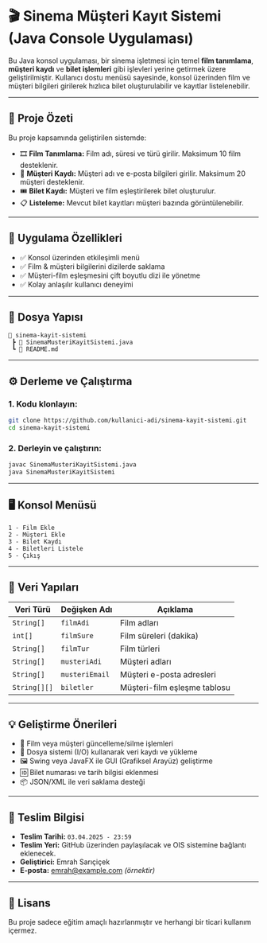 # 🎬 Sinema Müşteri Kayıt Sistemi (Java Console Uygulaması)

Bu Java konsol uygulaması, bir sinema işletmesi için temel **film tanımlama**, **müşteri kaydı** ve **bilet işlemleri** gibi işlevleri yerine getirmek üzere geliştirilmiştir. Kullanıcı dostu menüsü sayesinde, konsol üzerinden film ve müşteri bilgileri girilerek hızlıca bilet oluşturulabilir ve kayıtlar listelenebilir.

---

## 📌 Proje Özeti

Bu proje kapsamında geliştirilen sistemde:

- 🎞️ **Film Tanımlama:** Film adı, süresi ve türü girilir. Maksimum 10 film desteklenir.  
- 👤 **Müşteri Kaydı:** Müşteri adı ve e-posta bilgileri girilir. Maksimum 20 müşteri desteklenir.  
- 🎟️ **Bilet Kaydı:** Müşteri ve film eşleştirilerek bilet oluşturulur.  
- 📋 **Listeleme:** Mevcut bilet kayıtları müşteri bazında görüntülenebilir.

---

## 🧩 Uygulama Özellikleri

- ✅ Konsol üzerinden etkileşimli menü  
- ✅ Film & müşteri bilgilerini dizilerde saklama  
- ✅ Müşteri-film eşleşmesini çift boyutlu dizi ile yönetme  
- ✅ Kolay anlaşılır kullanıcı deneyimi  

---

## 📂 Dosya Yapısı

```
📁 sinema-kayit-sistemi
 ┣ 📄 SinemaMusteriKayitSistemi.java
 ┗ 📄 README.md
```

---

## ⚙️ Derleme ve Çalıştırma

### 1. Kodu klonlayın:
```bash
git clone https://github.com/kullanici-adi/sinema-kayit-sistemi.git
cd sinema-kayit-sistemi
```

### 2. Derleyin ve çalıştırın:
```bash
javac SinemaMusteriKayitSistemi.java
java SinemaMusteriKayitSistemi
```

---

## 🖥️ Konsol Menüsü

```text
1 - Film Ekle
2 - Müşteri Ekle
3 - Bilet Kaydı
4 - Biletleri Listele
5 - Çıkış
```

---

## 🔐 Veri Yapıları

| Veri Türü     | Değişken Adı       | Açıklama                    |
|---------------|--------------------|-----------------------------|
| `String[]`    | `filmAdi`          | Film adları                 |
| `int[]`       | `filmSure`         | Film süreleri (dakika)      |
| `String[]`    | `filmTur`          | Film türleri                |
| `String[]`    | `musteriAdi`       | Müşteri adları              |
| `String[]`    | `musteriEmail`     | Müşteri e-posta adresleri   |
| `String[][]`  | `biletler`         | Müşteri-film eşleşme tablosu|

---

## 💡 Geliştirme Önerileri

- 🔄 Film veya müşteri güncelleme/silme işlemleri
- 💾 Dosya sistemi (I/O) kullanarak veri kaydı ve yükleme
- 🖼️ Swing veya JavaFX ile GUI (Grafiksel Arayüz) geliştirme
- 🆔 Bilet numarası ve tarih bilgisi eklenmesi
- 📦 JSON/XML ile veri saklama desteği

---

## 📅 Teslim Bilgisi

- **Teslim Tarihi:** `03.04.2025 - 23:59`  
- **Teslim Yeri:** GitHub üzerinden paylaşılacak ve OIS sistemine bağlantı eklenecek.  
- **Geliştirici:** Emrah Sarıçiçek  
- **E-posta:** emrah@example.com *(örnektir)*  

---

## 📜 Lisans

Bu proje sadece eğitim amaçlı hazırlanmıştır ve herhangi bir ticari kullanım içermez.
